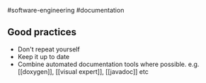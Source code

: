 #software-engineering #documentation 

## Good practices

- Don't repeat yourself
- Keep it up to date
- Combine automated documentation tools where possible. e.g. [[doxygen]], [[visual expert]], [[javadoc]] etc

